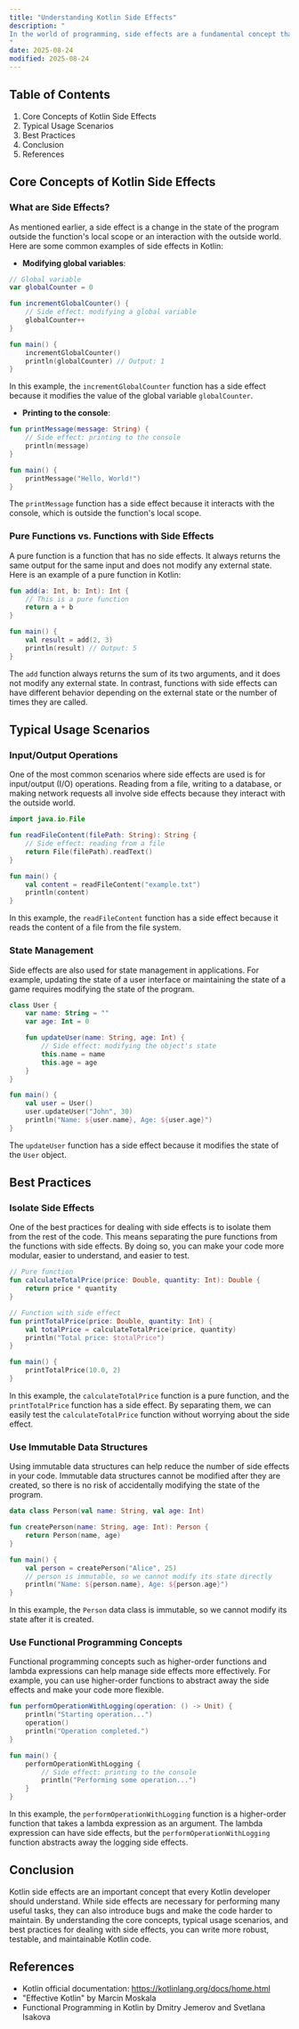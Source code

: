 ```yaml
---
title: "Understanding Kotlin Side Effects"
description: "
In the world of programming, side effects are a fundamental concept that can significantly impact the behavior and maintainability of your code. Kotlin, a modern and versatile programming language, is no exception to this. A side effect in Kotlin (or any programming language) occurs when a function or expression changes the state of the program outside of its local scope or has an observable interaction with the outside world.   Side effects can be both beneficial and harmful. On one hand, they are essential for performing tasks such as reading from a file, writing to a database, or printing to the console. On the other hand, uncontrolled side effects can lead to bugs that are difficult to debug, make the code harder to understand, and reduce the testability of your application.  In this blog post, we will delve into the core concepts of Kotlin side effects, explore typical usage scenarios, and discuss best practices for dealing with them effectively.
"
date: 2025-08-24
modified: 2025-08-24
---
```


## Table of Contents
1. Core Concepts of Kotlin Side Effects
2. Typical Usage Scenarios
3. Best Practices
4. Conclusion
5. References

## Core Concepts of Kotlin Side Effects

### What are Side Effects?
As mentioned earlier, a side effect is a change in the state of the program outside the function's local scope or an interaction with the outside world. Here are some common examples of side effects in Kotlin:

- **Modifying global variables**:
```kotlin
// Global variable
var globalCounter = 0

fun incrementGlobalCounter() {
    // Side effect: modifying a global variable
    globalCounter++ 
}

fun main() {
    incrementGlobalCounter()
    println(globalCounter) // Output: 1
}
```
In this example, the `incrementGlobalCounter` function has a side effect because it modifies the value of the global variable `globalCounter`.

- **Printing to the console**:
```kotlin
fun printMessage(message: String) {
    // Side effect: printing to the console
    println(message) 
}

fun main() {
    printMessage("Hello, World!")
}
```
The `printMessage` function has a side effect because it interacts with the console, which is outside the function's local scope.

### Pure Functions vs. Functions with Side Effects
A pure function is a function that has no side effects. It always returns the same output for the same input and does not modify any external state. Here is an example of a pure function in Kotlin:
```kotlin
fun add(a: Int, b: Int): Int {
    // This is a pure function
    return a + b 
}

fun main() {
    val result = add(2, 3)
    println(result) // Output: 5
}
```
The `add` function always returns the sum of its two arguments, and it does not modify any external state. In contrast, functions with side effects can have different behavior depending on the external state or the number of times they are called.

## Typical Usage Scenarios

### Input/Output Operations
One of the most common scenarios where side effects are used is for input/output (I/O) operations. Reading from a file, writing to a database, or making network requests all involve side effects because they interact with the outside world.

```kotlin
import java.io.File

fun readFileContent(filePath: String): String {
    // Side effect: reading from a file
    return File(filePath).readText() 
}

fun main() {
    val content = readFileContent("example.txt")
    println(content)
}
```
In this example, the `readFileContent` function has a side effect because it reads the content of a file from the file system.

### State Management
Side effects are also used for state management in applications. For example, updating the state of a user interface or maintaining the state of a game requires modifying the state of the program.

```kotlin
class User {
    var name: String = ""
    var age: Int = 0

    fun updateUser(name: String, age: Int) {
        // Side effect: modifying the object's state
        this.name = name
        this.age = age
    }
}

fun main() {
    val user = User()
    user.updateUser("John", 30)
    println("Name: ${user.name}, Age: ${user.age}")
}
```
The `updateUser` function has a side effect because it modifies the state of the `User` object.

## Best Practices

### Isolate Side Effects
One of the best practices for dealing with side effects is to isolate them from the rest of the code. This means separating the pure functions from the functions with side effects. By doing so, you can make your code more modular, easier to understand, and easier to test.

```kotlin
// Pure function
fun calculateTotalPrice(price: Double, quantity: Int): Double {
    return price * quantity
}

// Function with side effect
fun printTotalPrice(price: Double, quantity: Int) {
    val totalPrice = calculateTotalPrice(price, quantity)
    println("Total price: $totalPrice")
}

fun main() {
    printTotalPrice(10.0, 2)
}
```
In this example, the `calculateTotalPrice` function is a pure function, and the `printTotalPrice` function has a side effect. By separating them, we can easily test the `calculateTotalPrice` function without worrying about the side effect.

### Use Immutable Data Structures
Using immutable data structures can help reduce the number of side effects in your code. Immutable data structures cannot be modified after they are created, so there is no risk of accidentally modifying the state of the program.

```kotlin
data class Person(val name: String, val age: Int)

fun createPerson(name: String, age: Int): Person {
    return Person(name, age)
}

fun main() {
    val person = createPerson("Alice", 25)
    // person is immutable, so we cannot modify its state directly
    println("Name: ${person.name}, Age: ${person.age}")
}
```
In this example, the `Person` data class is immutable, so we cannot modify its state after it is created.

### Use Functional Programming Concepts
Functional programming concepts such as higher-order functions and lambda expressions can help manage side effects more effectively. For example, you can use higher-order functions to abstract away the side effects and make your code more flexible.

```kotlin
fun performOperationWithLogging(operation: () -> Unit) {
    println("Starting operation...")
    operation()
    println("Operation completed.")
}

fun main() {
    performOperationWithLogging {
        // Side effect: printing to the console
        println("Performing some operation...") 
    }
}
```
In this example, the `performOperationWithLogging` function is a higher-order function that takes a lambda expression as an argument. The lambda expression can have side effects, but the `performOperationWithLogging` function abstracts away the logging side effects.

## Conclusion
Kotlin side effects are an important concept that every Kotlin developer should understand. While side effects are necessary for performing many useful tasks, they can also introduce bugs and make the code harder to maintain. By understanding the core concepts, typical usage scenarios, and best practices for dealing with side effects, you can write more robust, testable, and maintainable Kotlin code.

## References
- Kotlin official documentation: https://kotlinlang.org/docs/home.html
- "Effective Kotlin" by Marcin Moskala
- Functional Programming in Kotlin by Dmitry Jemerov and Svetlana Isakova
